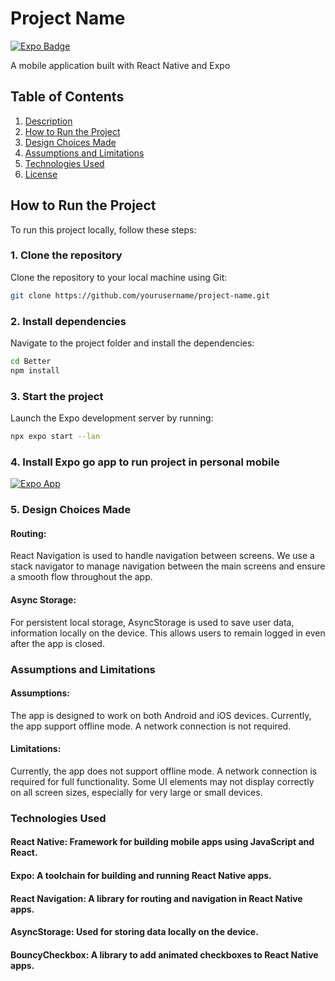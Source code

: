 # Project Name

[![Expo Badge](https://img.shields.io/badge/Expo-%20%3E%3D%20v40.0-blue)](https://expo.dev)

A mobile application built with React Native and Expo

## Table of Contents
1. [Description](#description)
2. [How to Run the Project](#how-to-run-the-project)
3. [Design Choices Made](#design-choices-made)
4. [Assumptions and Limitations](#assumptions-and-limitations)
5. [Technologies Used](#technologies-used)
6. [License](#license)


## How to Run the Project

To run this project locally, follow these steps:

### 1. Clone the repository  
Clone the repository to your local machine using Git:
```bash
git clone https://github.com/yourusername/project-name.git
```

### 2. Install dependencies
Navigate to the project folder and install the dependencies:
```bash
cd Better
npm install
```

### 3. Start the project
Launch the Expo development server by running:
```bash
npx expo start --lan
```
### 4. Install Expo go app to run project in personal mobile 
[![Expo App]([https://img.shields.io/badge/Expo-%20%3E%3D%20v40.0-blue)](https://expo.dev](https://g.co/kgs/f3JqV2u))

### 5. Design Choices Made

#### Routing:
React Navigation is used to handle navigation between screens. We use a stack navigator to manage navigation between the main screens and ensure a smooth flow throughout the app.

#### Async Storage:
For persistent local storage, AsyncStorage is used to save user data, information locally on the device. This allows users to remain logged in  even after the app is closed.


### Assumptions and Limitations

#### Assumptions:
The app is designed to work on both Android and iOS devices.
Currently, the app support offline mode. A network connection is not required.

#### Limitations:
Currently, the app does not support offline mode. A network connection is required for full functionality.
Some UI elements may not display correctly on all screen sizes, especially for very large or small devices.


### Technologies Used

#### React Native: Framework for building mobile apps using JavaScript and React.
#### Expo: A toolchain for building and running React Native apps.
#### React Navigation: A library for routing and navigation in React Native apps.
#### AsyncStorage: Used for storing data locally on the device.
#### BouncyCheckbox: A library to add animated checkboxes to React Native apps.
